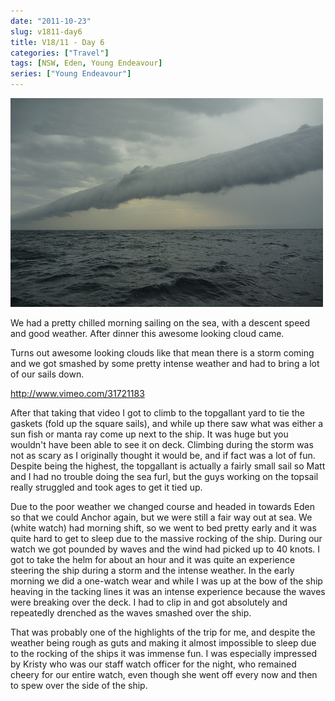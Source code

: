 ```yaml
---
date: "2011-10-23"
slug: v1811-day6
title: V18/11 - Day 6
categories: ["Travel"]
tags: [NSW, Eden, Young Endeavour]
series: ["Young Endeavour"]
---
```


![Storm Cloud Rolling In](p1080981.jpg)

We had a pretty chilled morning sailing on the sea, with a descent speed and good weather. After dinner this awesome looking cloud came.

Turns out awesome looking clouds like that mean there is a storm coming and we got smashed by some pretty intense weather and had to bring a lot of our sails down.

http://www.vimeo.com/31721183

After that taking that video I got to climb to the topgallant yard to tie the gaskets (fold up the square sails), and while up there saw what was either a sun fish or manta ray come up next to the ship. It was huge but you wouldn't have been able to see it on deck. Climbing during the storm was not as scary as I originally thought it would be, and if fact was a lot of fun. Despite being the highest, the topgallant is actually a fairly small sail so Matt and I had no trouble doing the sea furl, but the guys working on the topsail really struggled and took ages to get it tied up.

Due to the poor weather we changed course and headed in towards Eden so that we could Anchor again, but we were still a fair way out at sea. We (white watch) had morning shift, so we went to bed pretty early and it was quite hard to get to sleep due to the massive rocking of the ship. During our watch we got pounded by waves and the wind had picked up to 40 knots. I got to take the helm for about an hour and it was quite an experience steering the ship during a storm and the intense weather. In the early morning we did a one-watch wear and while I was up at the bow of the ship heaving in the tacking lines it was an intense experience because the waves were breaking over the deck. I had to clip in and got absolutely and repeatedly drenched as the waves smashed over the ship.

That was probably one of the highlights of the trip for me, and despite the weather being rough as guts and making it almost impossible to sleep due to the rocking of the ships it was immense fun. I was especially impressed by Kristy who was our staff watch officer for the night, who remained cheery for our entire watch, even though she went off every now and then to spew over the side of the ship.
